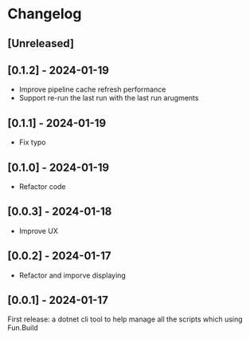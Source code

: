 # Changelog

## [Unreleased]

## [0.1.2] - 2024-01-19

- Improve pipeline cache refresh performance
- Support re-run the last run with the last run arugments

## [0.1.1] - 2024-01-19

- Fix typo

## [0.1.0] - 2024-01-19

- Refactor code

## [0.0.3] - 2024-01-18

- Improve UX

## [0.0.2] - 2024-01-17

- Refactor and imporve displaying

## [0.0.1] - 2024-01-17

First release: a dotnet cli tool to help manage all the scripts which using Fun.Build
